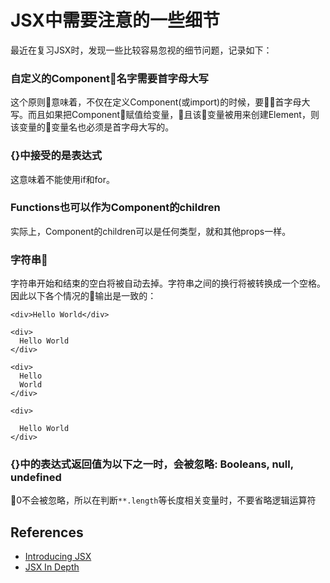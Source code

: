 # JSX中需要注意的一些细节
最近在复习JSX时，发现一些比较容易忽视的细节问题，记录如下：

### 自定义的Component名字需要首字母大写
这个原则意味着，不仅在定义Component(或import)的时候，要首字母大写。而且如果把Component赋值给变量，且该变量被用来创建Element，则该变量的变量名也必须是首字母大写的。

### {}中接受的是表达式
这意味着不能使用if和for。

### Functions也可以作为Component的children
实际上，Component的children可以是任何类型，就和其他props一样。

### 字符串
字符串开始和结束的空白将被自动去掉。字符串之间的换行将被转换成一个空格。因此以下各个情况的输出是一致的：
```
<div>Hello World</div>

<div>
  Hello World
</div>

<div>
  Hello
  World
</div>

<div>

  Hello World
</div>
```

### {}中的表达式返回值为以下之一时，会被忽略: Booleans, null, undefined
0不会被忽略，所以在判断`**.length`等长度相关变量时，不要省略逻辑运算符

## References
* [Introducing JSX](https://facebook.github.io/react/docs/introducing-jsx.html)
* [JSX In Depth](https://facebook.github.io/react/docs/jsx-in-depth.html)